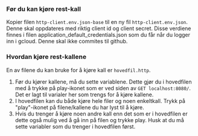 ### Før du kan kjøre rest-kall
Kopier filen `http-client.env.json-base` til en ny fil `http-client.env.json`. Denne skal oppdateres med riktig client id og client secret. Disse verdiene finnes i filen  application_default_credentials.json som du får når du logger inn i gcloud. Denne skal ikke commites til github.

### Hvordan kjøre rest-kallene

En av filene du kan bruke for å kjøre kall er `hovedfil.http`.

1. Før du kjører kallene, må du sette variablene. Dette gjør du i hovedfilen med å trykke på play-ikonet
   som er ved siden av `GET localhost:8080/`. Det er lagt til varialer her som trengs for å kjøre kallene.
2. I hovedfilen kan du både kjøre hele filer og noen enkeltkall. Trykk på "play"-ikonet på filene/kallene du
   har lyst til å kjøre.
3. Hvis du trenger å kjøre noen andre kall enn det som er i hovedfilen er dette også mulig ved
   å gå inn på filen og trykke play. Husk at du må sette variabler som du trenger i hovedfilen først. 

